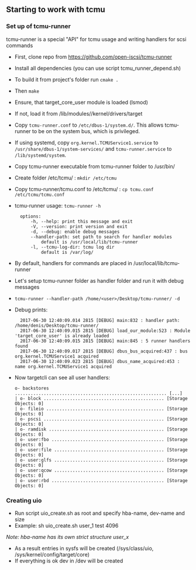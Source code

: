 ## Starting to work with tcmu

### Set up of tcmu-runner

tcmu-runner is a special "API" for tcmu usage and writing handlers for scsi commands

* First, clone repo from https://github.com/open-iscsi/tcmu-runner
* Install all dependencies (you can use script tcmu_runner_depend.sh)
* To build it from project's folder run `cmake .`
* Then `make`
* Ensure, that target_core_user module is loaded (lsmod)
* If not, load it from /lib/modules/<kernel version>/kernel/drivers/target
* Copy `tcmu-runner.conf` to `/etc/dbus-1/system.d/`. This allows tcmu-runner to be on the system bus, which is privileged.
* If using systemd, copy `org.kernel.TCMUService1.service` to `/usr/share/dbus-1/system-services/` and `tcmu-runner.service` to `/lib/systemd/system`.
* Copy tcmu-runner executable from tcmu-runner folder to /usr/bin/
* Create folder /etc/tcmu/ : `mkdir /etc/tcmu`
* Copy tcmu-runner/tcmu.conf to /etc/tcmu/ : `cp tcmu.conf /etc/tcmu/tcmu.conf`
* tcmu-runner usage: `tcmu-runner -h`

		options:
			-h, --help: print this message and exit
			-V, --version: print version and exit
			-d, --debug: enable debug messages
			--handler-path: set path to search for handler modules
				default is /usr/local/lib/tcmu-runner
			-l, --tcmu-log-dir: tcmu log dir
				default is /var/log/

* By default, handlers for commands are placed in /usr/local/lib/tcmu-runner
* Let's setup tcmu-runner folder as handler folder and run it with debug messages
* `tcmu-runner --handler-path /home/<user>/Desktop/tcmu-runner/ -d`
* Debug prints:

		2017-06-30 12:40:09.014 2815 [DEBUG] main:832 : handler path: /home/denis/Desktop/tcmu-runner/
		2017-06-30 12:40:09.015 2815 [DEBUG] load_our_module:523 : Module 'target_core_user' is already loaded
		2017-06-30 12:40:09.015 2815 [DEBUG] main:845 : 5 runner handlers found
		2017-06-30 12:40:09.017 2815 [DEBUG] dbus_bus_acquired:437 : bus org.kernel.TCMUService1 acquired
		2017-06-30 12:40:09.023 2815 [DEBUG] dbus_name_acquired:453 : name org.kernel.TCMUService1 acquired

* Now targetcli can see all user handlers:

	  o- backstores .......................................................... [...]
	  | o- block .............................................. [Storage Objects: 0]
	  | o- fileio ............................................. [Storage Objects: 0]
	  | o- pscsi .............................................. [Storage Objects: 0]
	  | o- ramdisk ............................................ [Storage Objects: 0]
	  | o- user:fbo ........................................... [Storage Objects: 0]
	  | o- user:file .......................................... [Storage Objects: 0]
	  | o- user:glfs .......................................... [Storage Objects: 0]
	  | o- user:qcow .......................................... [Storage Objects: 0]
	  | o- user:rbd ........................................... [Storage Objects: 0]

### Creating uio

* Run script uio_create.sh as root and specify hba-name, dev-name and size
* Example: sh uio_create.sh user_1 test 4096

*Note: hba-name has its own strict structure user_x*

* As a result entries in sysfs will be created (/sys/class/uio, /sys/kernel/config/target/core)
* If everything is ok dev in /dev will be created
